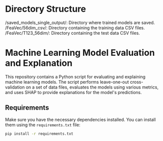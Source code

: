 # Directory Structure
/saved_models_single_output/: Directory where trained models are saved.
/FeaVec/56dim_csv/: Directory containing the training data CSV files.
/FeaVec/T123_56dim/: Directory containing the test data CSV files.

# Machine Learning Model Evaluation and Explanation

This repository contains a Python script for evaluating and explaining machine learning models. The script performs leave-one-out cross-validation on a set of data files, evaluates the models using various metrics, and uses SHAP to provide explanations for the model's predictions.

## Requirements

Make sure you have the necessary dependencies installed. You can install them using the `requirements.txt` file:

```sh
pip install -r requirements.txt

